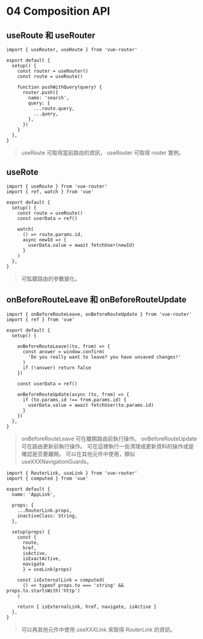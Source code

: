 # 04 Composition API

## useRoute 和 useRouter

```vue
import { useRouter, useRoute } from 'vue-router'

export default {
  setup() {
    const router = useRouter()
    const route = useRoute()

    function pushWithQuery(query) {
      router.push({
        name: 'search',
        query: {
          ...route.query,
          ...query,
        },
      })
    }
  },
}
```

> useRoute 可取得當前路由的資訊，
> useRouter 可取得 router 實例。

## useRote

```vue
import { useRoute } from 'vue-router'
import { ref, watch } from 'vue'

export default {
  setup() {
    const route = useRoute()
    const userData = ref()

    watch(
      () => route.params.id,
      async newId => {
        userData.value = await fetchUser(newId)
      }
    )
  },
}
```

> 可監聽路由的參數變化。

## onBeforeRouteLeave 和 onBeforeRouteUpdate

```vue
import { onBeforeRouteLeave, onBeforeRouteUpdate } from 'vue-router'
import { ref } from 'vue'

export default {
  setup() {

    onBeforeRouteLeave((to, from) => {
      const answer = window.confirm(
        'Do you really want to leave? you have unsaved changes!'
      )
      if (!answer) return false
    })

    const userData = ref()

    onBeforeRouteUpdate(async (to, from) => {
      if (to.params.id !== from.params.id) {
        userData.value = await fetchUser(to.params.id)
      }
    })
  },
}
```

> onBeforeRouteLeave 可在離開路由前執行操作。
> onBeforeRouteUpdate 可在路由更新前執行操作。
> 可在這裡執行一些清理或更新資料的操作或是確認是否要離開。
> 可以在其他元件中使用，類似 useXXXNavigationGuards。

```vue
import { RouterLink, useLink } from 'vue-router'
import { computed } from 'vue'

export default {
  name: 'AppLink',

  props: {
    ...RouterLink.props,
    inactiveClass: String,
  },

  setup(props) {
    const {
      route,
      href,
      isActive,
      isExactActive,
      navigate
      } = useLink(props)

    const isExternalLink = computed(
      () => typeof props.to === 'string' && props.to.startsWith('http')
    )

    return { isExternalLink, href, navigate, isActive }
  },
}
```

> 可以再其他元件中使用 useXXXLink 來取得 RouterLink 的資訊。
